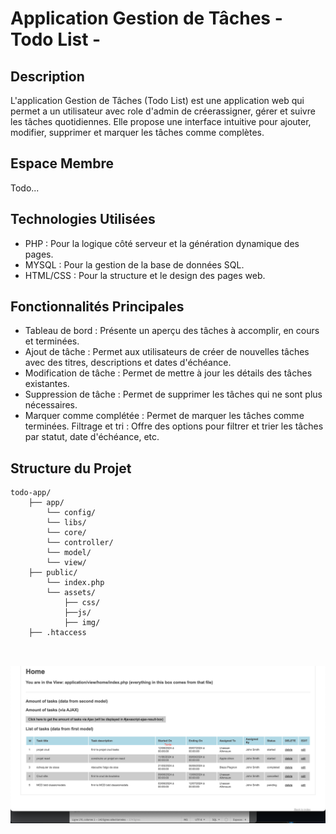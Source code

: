 # Application Gestion de Tâches - Todo List - 

## Description
L'application Gestion de Tâches (Todo List) est une application web qui permet a un utilisateur avec role d'admin de créerassigner, gérer et suivre les tâches quotidiennes. Elle propose une interface intuitive pour ajouter, modifier, supprimer et marquer les tâches comme complètes.

## Espace Membre

Todo...

## Technologies Utilisées
- PHP : Pour la logique côté serveur et la génération dynamique des pages.
- MYSQL : Pour la gestion de la base de données SQL.
- HTML/CSS : Pour la structure et le design des pages web.


## Fonctionnalités Principales
- Tableau de bord : Présente un aperçu des tâches à accomplir, en cours et terminées.
- Ajout de tâche : Permet aux utilisateurs de créer de nouvelles tâches avec des titres, descriptions et dates d'échéance.
- Modification de tâche : Permet de mettre à jour les détails des tâches existantes.
- Suppression de tâche : Permet de supprimer les tâches qui ne sont plus nécessaires.
- Marquer comme complétée : Permet de marquer les tâches comme terminées.
Filtrage et tri : Offre des options pour filtrer et trier les tâches par statut, date d'échéance, etc.


## Structure du Projet
```
todo-app/
    ├── app/
        └── config/
        └── libs/
        └── core/
        └── controller/
        └── model/
        └── view/
    ├── public/  
        └── index.php
        └── assets/
            ├── css/
            ├──js/
            ├── img/
    ├── .htaccess   

           
```
<img alt="capture animé " src="public/assets/img/todolist.png"> </img>
